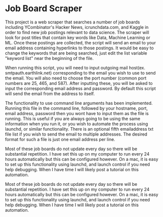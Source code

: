 # Job Board Scraper

This project is a web scraper that searches a number of job boards including YCombinator's Hacker News, icrunchdata.com, and Kaggle in order to find new job postings relevant to data science. The scraper will look for post titles that contain key words like Data, Machine Learning or ML. Once these postings are collected, the script will send an email to your email address containing hyperlinks to those postings. It would be easy to change the keywords that are being searched, just edit the list variable "keyword list" near the beginning of the file.


When running this script, you will need to input outgoing mail host(ex. smtpauth.earthlink.net) corresponding to the email you wish to use to send the email. You will also need to choose the port number (common port numbers are 25, 465, and 587). After inputting these, you will be asked to input the corresponding email address and password. By default this script will send the email from the address to itself. 

The functionality to use command line arguments has been implemented. Running this file in the command line, followed by your hostname, port, email address, password then you wont have to input them as the file is running. This is useful if you are always going to be using the same information when you run it, or you wish to automate the process using launchd, or similar functionality. There is an optional fifth emailaddress txt file list if you wish to send the email to multiple addresses. The desired format for such a file is just one email address per line.


Most of these job boards do not update every day so there will be substantial repetition. I have set this up on my computer to run every 24 hours automatically but this can be configured however. On a mac, it is easy to set up this functionality using launchd, and launch control if you need help debugging. When I have time I will likely post a tutorial on this automation.


Most of these job boards do not update every day so there will be substantial repetition. I have set this up on my computer to run every 24 hours automatically but this can be configured however. On a mac, it is easy to set up this functionality using launchd, and launch control if you need help debugging. When I have time I will likely post a tutorial on this automation.

